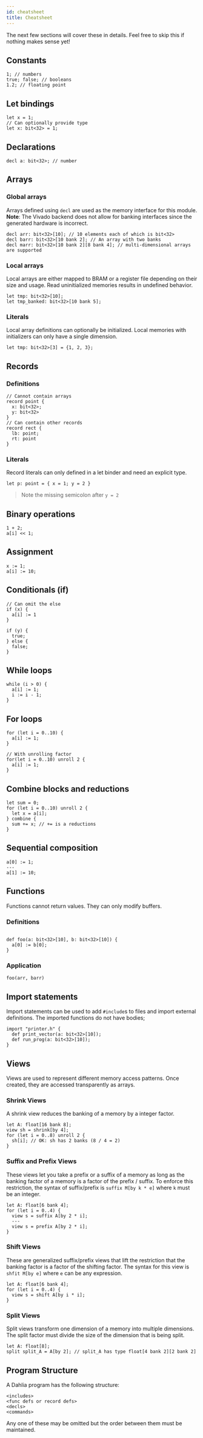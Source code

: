 ```yaml
---
id: cheatsheet
title: Cheatsheet
---
```


The next few sections will cover these in details. Feel free to skip this if
nothing makes sense yet!

## Constants

```dahlia
1; // numbers
true; false; // booleans
1.2; // floating point
```

## Let bindings

```dahlia
let x = 1;
// Can optionally provide type
let x: bit<32> = 1;
```

## Declarations

```dahlia
decl a: bit<32>; // number
```

## Arrays

### Global arrays

Arrays defined using `decl` are used as the memory interface for this module.
**Note**: The Vivado backend does not allow for banking interfaces since the
generated hardware is incorrect.

```dahlia
decl arr: bit<32>[10]; // 10 elements each of which is bit<32>
decl barr: bit<32>[10 bank 2]; // An array with two banks
decl marr: bit<32>[10 bank 2][8 bank 4]; // multi-dimensional arrays are supported
```

### Local arrays

Local arrays are either mapped to BRAM or a register file depending on their
size and usage. Read uninitialized memories results in undefined behavior.

```dahlia
let tmp: bit<32>[10];
let tmp_banked: bit<32>[10 bank 5];
```

### Literals

Local array definitions can optionally be initialized. Local memories with
initializers can only have a single dimension.

```dahlia
let tmp: bit<32>[3] = {1, 2, 3};
```

## Records

### Definitions

```dahlia
// Cannot contain arrays
record point {
  x: bit<32>;
  y: bit<32>
}
// Can contain other records
record rect {
  lb: point;
  rt: point
}
```

### Literals

Record literals can only defined in a let binder and need an explicit type.

```dahlia
let p: point = { x = 1; y = 2 }
```

> Note the missing semicolon after `y = 2`

## Binary operations

```dahlia
1 + 2;
a[i] << 1;
```

## Assignment

```dahlia
x := 1;
a[i] := 10;
```

## Conditionals (if)

```dahlia
// Can omit the else
if (x) {
  a[i] := 1
}

if (y) {
  true;
} else {
  false;
}
```

## While loops

```dahlia
while (i > 0) {
  a[i] := 1;
  i := i - 1;
}
```

## For loops

```dahlia
for (let i = 0..10) {
  a[i] := 1;
}
```

```dahlia
// With unrolling factor
for(let i = 0..10) unroll 2 {
  a[i] := 1;
}
```

## Combine blocks and reductions

```dahlia
let sum = 0;
for (let i = 0..10) unroll 2 {
  let x = a[i];
} combine {
  sum += x; // += is a reductions
}
```

## Sequential composition

```dahlia
a[0] := 1;
---
a[1] := 10;
```

## Functions

Functions cannot return values. They can only modify buffers.

### Definitions

```dahlia

def foo(a: bit<32>[10], b: bit<32>[10]) {
  a[0] := b[0];
}
```

### Application

```dahlia
foo(arr, barr)
```

## Import statements

Import statements can be used to add `#include`s to files and import external
definitions. The imported functions do not have bodies;

```dahlia
import "printer.h" {
  def print_vector(a: bit<32>[10]);
  def run_prog(a: bit<32>[10]);
}
```


## Views

Views are used to represent different memory access patterns.
Once created, they are accessed transparently as arrays.

### Shrink Views
A shrink view reduces the banking of a memory by a integer factor.

```dahlia
let A: float[16 bank 8];
view sh = shrink[by 4];
for (let i = 0..8) unroll 2 {
  sh[i]; // OK: sh has 2 banks (8 / 4 = 2)
}
```

### Suffix and Prefix Views
These views let you take a prefix or a suffix of a memory as long as the banking factor of a memory
is a factor of the prefix / suffix. To enforce this restriction, the syntax of suffix/prefix is
`suffix M[by k * e]` where `k` must be an integer.

```dahlia
let A: float[6 bank 4];
for (let i = 0..4) {
  view s = suffix A[by 2 * i];
  ---
  view s = prefix A[by 2 * i];
}
```

### Shift Views
These are generalized suffix/prefix views that lift the restriction that the banking factor
is a factor of the shifting factor. The syntax for this view is `shfit M[by e]` where `e` can be
any expression.

```dahlia
let A: float[6 bank 4];
for (let i = 0..4) {
  view s = shift A[by i * i];
}
```

### Split Views
Split views transform one dimension of a memory into multiple dimensions.
The split factor must divide the size of the dimension that is being split.

```dahlia
let A: float[8];
split split_A = A[by 2]; // split_A has type float[4 bank 2][2 bank 2]
```

## Program Structure

A Dahlia program has the following structure:
```
<includes>
<func defs or record defs>
<decls>
<commands>
```

Any one of these may be omitted but the order between them must be maintained.

